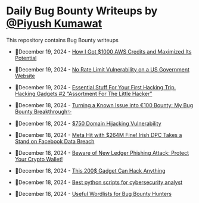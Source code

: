# Daily Bug Bounty Writeups by [@Piyush Kumawat](https://twitter.com/piyush_supiy) 
This repository contains Bug Bounty writeups

<!-- BLOG-POST-LIST:START -->
 - 💯December 19, 2024 - [How I Got $1000 AWS Credits and Maximized Its Potential](https://medium.com/@awsdevops183/how-i-got-1000-aws-credits-and-maximized-its-potential-e08650930171?source=rss------bug_bounty-5) 

 - 💯December 19, 2024 - [No Rate Limit Vulnerability on a US Government Website](https://medium.com/@kumawatabhijeet2002/no-rate-limit-vulnerability-on-a-us-government-website-ae47402b663d?source=rss------bug_bounty-5) 

 - 💯December 19, 2024 - [Essential Stuff For Your First Hacking Trip. Hacking Gadgets #2 “Assortment For The Little Hacker”](https://medium.com/h7w/essential-stuff-for-your-first-hacking-trip-hacking-gadgets-2-assortment-for-the-little-hacker-e886dba68a11?source=rss------bug_bounty-5) 

 - 💯December 18, 2024 - [Turning a Known Issue into €100 Bounty: My Bug Bounty Breakthrough✨](https://medium.com/@anmolv77654/turning-a-known-issue-into-a-100-bounty-my-bug-bounty-breakthrough-3bd89c281ea9?source=rss------bug_bounty-5) 

 - 💯December 18, 2024 - [$750 Domain Hijacking Vulnerability](https://1-day.medium.com/750-domain-hijacking-vulnerability-f6e4b4445711?source=rss------bug_bounty-5) 

 - 💯December 18, 2024 - [Meta Hit with $264M Fine! Irish DPC Takes a Stand on Facebook Data Breach](https://medium.com/@wiretor/meta-hit-with-264m-fine-irish-dpc-takes-a-stand-on-facebook-data-breach-60cb69abe3df?source=rss------bug_bounty-5) 

 - 💯December 18, 2024 - [Beware of New Ledger Phishing Attack: Protect Your Crypto Wallet!](https://medium.com/@wiretor/beware-of-new-ledger-phishing-attack-protect-your-crypto-wallet-a048705d2b58?source=rss------bug_bounty-5) 

 - 💯December 18, 2024 - [This 200$ Gadget Can Hack Anything](https://osintteam.blog/this-200-gadget-can-hack-anything-c482888871e3?source=rss------bug_bounty-5) 

 - 💯December 18, 2024 - [Best python scripts for cybersecurity analyst](https://medium.com/@paritoshblogs/best-python-scripts-for-cybersecurity-analyst-d5ebc91b4cdb?source=rss------bug_bounty-5) 

 - 💯December 18, 2024 - [Useful Wordlists for Bug Bounty Hunters](https://medium.com/@iamshafayat/useful-wordlists-for-bug-bounty-hunters-09f9b3cd2344?source=rss------bug_bounty-5) 
<!-- BLOG-POST-LIST:END -->
